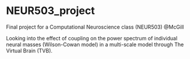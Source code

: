 # NEUR503_project

Final project for a Computational Neuroscience class (NEUR503) @McGill

Looking into the effect of coupling on the power spectrum of individual neural masses (Wilson-Cowan model) in a multi-scale model through The Virtual Brain (TVB).
